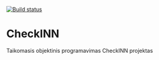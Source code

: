 [![Build status](https://ci.appveyor.com/api/projects/status/we75kia4ru8wy9ju?svg=true)](https://ci.appveyor.com/project/devblok/checkinn/branch/master)

# CheckINN
Taikomasis objektinis programavimas CheckINN projektas
